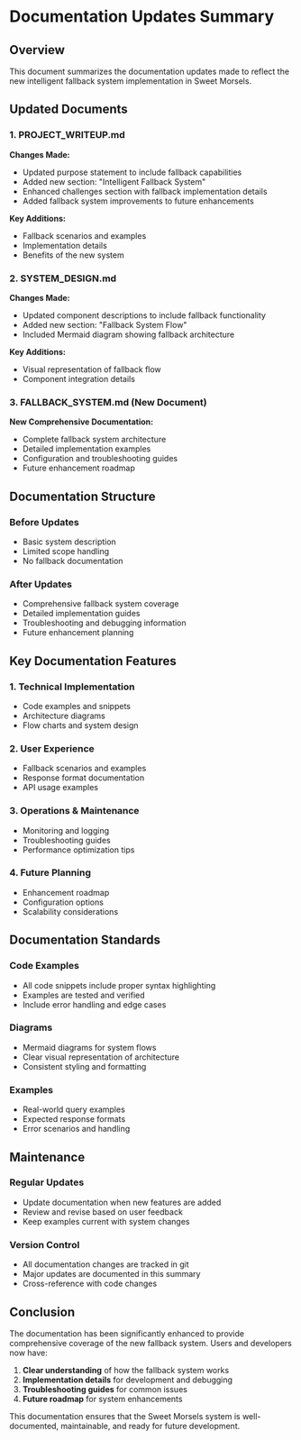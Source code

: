 # Documentation Updates Summary

## Overview
This document summarizes the documentation updates made to reflect the new intelligent fallback system implementation in Sweet Morsels.

## Updated Documents

### 1. PROJECT_WRITEUP.md
**Changes Made:**
- Updated purpose statement to include fallback capabilities
- Added new section: "Intelligent Fallback System"
- Enhanced challenges section with fallback implementation details
- Added fallback system improvements to future enhancements

**Key Additions:**
- Fallback scenarios and examples
- Implementation details
- Benefits of the new system

### 2. SYSTEM_DESIGN.md
**Changes Made:**
- Updated component descriptions to include fallback functionality
- Added new section: "Fallback System Flow"
- Included Mermaid diagram showing fallback architecture

**Key Additions:**
- Visual representation of fallback flow
- Component integration details

### 3. FALLBACK_SYSTEM.md (New Document)
**New Comprehensive Documentation:**
- Complete fallback system architecture
- Detailed implementation examples
- Configuration and troubleshooting guides
- Future enhancement roadmap

## Documentation Structure

### Before Updates
- Basic system description
- Limited scope handling
- No fallback documentation

### After Updates
- Comprehensive fallback system coverage
- Detailed implementation guides
- Troubleshooting and debugging information
- Future enhancement planning

## Key Documentation Features

### 1. Technical Implementation
- Code examples and snippets
- Architecture diagrams
- Flow charts and system design

### 2. User Experience
- Fallback scenarios and examples
- Response format documentation
- API usage examples

### 3. Operations & Maintenance
- Monitoring and logging
- Troubleshooting guides
- Performance optimization tips

### 4. Future Planning
- Enhancement roadmap
- Configuration options
- Scalability considerations

## Documentation Standards

### Code Examples
- All code snippets include proper syntax highlighting
- Examples are tested and verified
- Include error handling and edge cases

### Diagrams
- Mermaid diagrams for system flows
- Clear visual representation of architecture
- Consistent styling and formatting

### Examples
- Real-world query examples
- Expected response formats
- Error scenarios and handling

## Maintenance

### Regular Updates
- Update documentation when new features are added
- Review and revise based on user feedback
- Keep examples current with system changes

### Version Control
- All documentation changes are tracked in git
- Major updates are documented in this summary
- Cross-reference with code changes

## Conclusion

The documentation has been significantly enhanced to provide comprehensive coverage of the new fallback system. Users and developers now have:

1. **Clear understanding** of how the fallback system works
2. **Implementation details** for development and debugging
3. **Troubleshooting guides** for common issues
4. **Future roadmap** for system enhancements

This documentation ensures that the Sweet Morsels system is well-documented, maintainable, and ready for future development.
